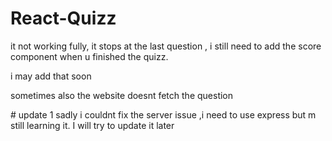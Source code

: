 # React-Quizz
<p>it not working fully, it stops at the last question , i still need to add the score component when u finished the quizz.</p>
<p>i may add that soon</hp>
<p>sometimes also the website doesnt fetch the question </p>
# update  1
sadly i couldnt fix the server issue ,i need to use express but m still learning it. I will try to update it later
